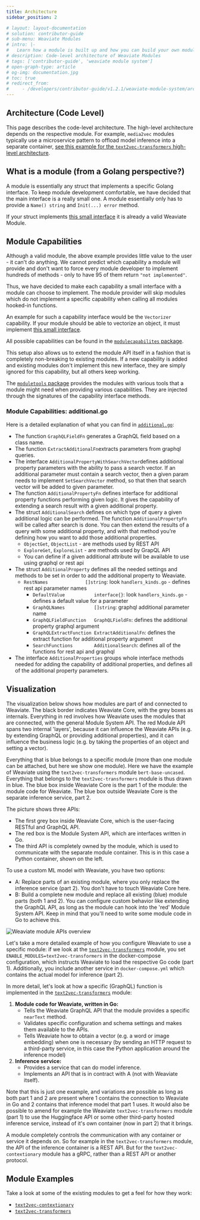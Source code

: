 ```yaml
---
title: Architecture
sidebar_position: 2

# layout: layout-documentation
# solution: contributor-guide
# sub-menu: Weaviate Modules
# intro: |-
#   Learn how a module is built up and how you can build your own modules
# description: Code-level architecture of Weaviate Modules
# tags: ['contributor-guide', 'weaviate module system']
# open-graph-type: article
# og-img: documentation.jpg
# toc: true
# redirect_from:
#     - /developers/contributor-guide/v1.2.1/weaviate-module-system/architecture.html
---
```


## Architecture (Code Level)

This page describes the code-level architecture. The high-level architecture
depends on the respective module. For example, `media2vec` modules typically
use a microservice pattern to offload model inference into a separate
container, [see this example for the `text2vec-transformers` high-level
architecture](./overview.md#high-level-architecture).

## What is a module (from a Golang perspective?)

A module is essentially any struct that implements a specific Golang interface.
To keep module development comfortable, we have decided that the main interface
is a really small one. A module essentially only has to provide a `Name()
string` and `Init(...) error` method.

If your struct implements [this small
interface](https://github.com/semi-technologies/weaviate/blob/master/entities/modulecapabilities/module.go)
it is already a valid Weaviate Module.

## Module Capabilities

Although a valid module, the above example provides little value to the user -
it can't do anything. We cannot predict which capability a module will provide
and don't want to force every module developer to implement hundreds of methods - 
only to have 95 of them return `"not implemented"`.

Thus, we have decided to make each capability a small interface with a module
can choose to implement. The module provider will skip modules which do not
implement a specific capability when calling all modules hooked-in functions.

An example for such a capability interface would be the `Vectorizer`
capability. If your module should be able to vectorize an object, it must
implement [this small
interface](https://github.com/semi-technologies/weaviate/blob/master/entities/modulecapabilities/vectorizer.go).

All possible capabilities can be found in the [`modulecapabilites`
package](https://github.com/semi-technologies/weaviate/tree/master/entities/modulecapabilities).

This setup also allows us to extend the module API itself in a fashion that is
completely non-breaking to existing modules. If a new capability is added and
existing modules don't implement this new interface, they are simply ignored
for this capability, but all others keep working.

The [`moduletools`
package](https://github.com/semi-technologies/weaviate/tree/master/entities/moduletools)
provides the modules with various tools that a module might need when providing
various capabilities. They are injected through the signatures of the
capability interface methods.


### Module Capabilities: additional.go

Here is a detailed explanation of what you can find in [`additional.go`](https://github.com/semi-technologies/weaviate/blob/master/entities/modulecapabilities/additional.go):
* The function `GraphQLFieldFn` generates a GraphQL field based on a class name.
* The function `ExtractAdditionalFn`extracts parameters from graphql queries. 
* The interface `AdditionalPropertyWithSearchVector`defines additional property parameters with the ability to pass a search vector. If an additional parameter must contain a search vector, then a given param needs to implement `SetSearchVector` method, so that then that search vector will be added to given parameter.
* The function `AdditionalPropertyFn` defines interface for additional property functions performing given logic. It gives the capability of extending a search result with a given additional property. 
* The struct `AdditionalSearch` defines on which type of query a given additional logic can be performed. The function `AdditionalPropertyFn` will be called after search is done. You can then extend the results of a query with some additional property, and with that method you're defining how you want to add those additional properties. 
    * `ObjectGet`, `ObjectList` - are methods used by REST API
    * `ExploreGet`, `ExploreList` - are methods used by GrapQL API
    * You can define if a given additional attribute will be available to use using graphql or rest api
* The struct `AdditionalProperty` defines all the needed settings and methods to be set in order to add the additional property to Weaviate. 
  * `RestNames              []string`: look `handlers_kinds.go` - defines rest api parameter names
	* `DefaultValue           interface{}`: look `handlers_kinds.go` - defines a default value for a parameter 
	* `GraphQLNames           []string`: graphql additional parameter name
	* `GraphQLFieldFunction   GraphQLFieldFn`: defines the additional property graphql argument
	* `GraphQLExtractFunction ExtractAdditionalFn`: defines the extract function for additional property argument
	* `SearchFunctions        AdditionalSearch`: defines all of the functions for rest api and graphql
* The interface `AdditionalProperties` groups whole interface methods needed for adding the capability of additional properties, and defines all of the additional property parameters.


## Visualization

The visualization below shows how modules are part of and connected to Weaviate. The black border indicates Weaviate Core, with the grey boxes as internals. Everything in red involves how Weaviate uses the modules that are connected, with the general Module System API. The red Module API spans two internal 'layers', because it can influence the Weaviate APIs (e.g. by extending GraphQL or providing additional properties), and it can influence the business logic (e.g. by taking the properties of an object and setting a vector).

Everything that is blue belongs to a specific module (more than one module can be attached, but here we show one module). Here we have the example of Weaviate using the `text2vec-transformers` module `bert-base-uncased`. Everything that belongs to the `text2vec-transformers` module is thus drawn in blue. The blue box inside Weaviate Core is the part 1 of the module: the module code for Weaviate. The blue box outside Weaviate Core is the separate inference service, part 2.

The picture shows three APIs: 
* The first grey box inside Weaviate Core, which is the user-facing RESTful and GraphQL API.
* The red box is the Module System API, which are interfaces written in Go.
* The third API is completely owned by the module, which is used to communicate with the separate module container. This is in this case a Python container, shown on the left.

To use a custom ML model with Weaviate, you have two options:
* A: Replace parts of an existing module, where you only replace the inference service (part 2). You don't have to touch Weaviate Core here. 
* B: Build a complete new module and replace all existing (blue) module parts (both 1 and 2). You can configure custom behavior like extending the GraphQL API, as long as the module can hook into the 'red' Module System API. Keep in mind that you'll need to write some module code in Go to achieve this. 

![Weaviate module APIs overview](/img/contributor-guide/weaviate-modules/weaviate-module-apis.svg "Weaviate module APIs overview")

Let's take a more detailed example of how you configure Weaviate to use a specific module: if we look at the [`text2vec-transformers`](/docs/weaviate/modules/retriever-vectorizer-modules/text2vec-transformers.md) module, you set `ENABLE_MODULES=text2vec-transformers` in the docker-compose configuration, which instructs Weaviate to load the respective Go code (part 1). Additionally, you include another service in `docker-compose.yml` which contains the actual model for inference (part 2).

In more detail, let's look at how a specific (GraphQL) function is implemented in the [`text2vec-transformers`](/docs/weaviate/modules/retriever-vectorizer-modules/text2vec-transformers.md) module:

1. **Module code for Weaviate, written in Go:**
   * Tells the Weaviate GraphQL API that the module provides a specific `nearText` method.
   * Validates specific configuration and schema settings and makes them available to the APIs.
   * Tells Weaviate how to obtain a vector (e.g. a word or image embedding) when one is necessary (by sending an HTTP request to a third-party service, in this case the Python application around the inference model)
2. **Inference service:**
   * Provides a service that can do model inference.
   * Implements an API that is in contract with A (not with Weaviate itself). 

Note that this is just one example, and variations are possible as long as both part 1 and 2 are present where 1 contains the connection to Weaviate in Go and 2 contains that inference model that part 1 uses. It would also be possible to amend for example the Weaviate `text2vec-transformers` module (part 1) to use the Huggingface API or some other third-party hosted inference service, instead of it's own container (now in part 2) that it brings. 

A module completely controls the communication with any container or service it depends on. So for example in the `text2vec-transformers` module, the API of the inference container is a REST API. But for the `text2vec-contextionary` module has a gRPC, rather than a REST API or another protocol.

## Module Examples

Take a look at some of the existing modules to get a feel for how they work:

- [`text2vec-contextionary`](https://github.com/semi-technologies/weaviate/tree/master/modules/text2vec-contextionary)
- [`text2vec-transformers`](https://github.com/semi-technologies/weaviate/tree/master/modules/text2vec-transformers)

